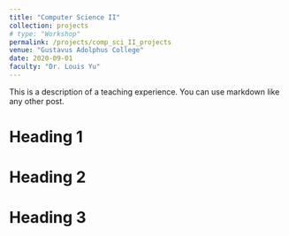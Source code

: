 ```yaml
---
title: "Computer Science II"
collection: projects
# type: "Workshop"
permalink: /projects/comp_sci_II_projects
venue: "Gustavus Adolphus College"
date: 2020-09-01
faculty: "Dr. Louis Yu"
---
```


This is a description of a teaching experience. You can use markdown like any other post.

Heading 1
======

Heading 2
======

Heading 3
======